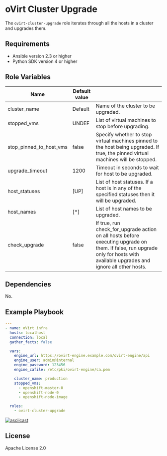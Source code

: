 oVirt Cluster Upgrade
=========

The `ovirt-cluster-upgrade` role iterates through all the hosts in a cluster and upgrades them.

Requirements
------------

 * Ansible version 2.3 or higher
 * Python SDK version 4 or higher

Role Variables
--------------

| Name                    | Default value         |                                                     |
|-------------------------|-----------------------|-----------------------------------------------------|
| cluster_name            | Default               | Name of the cluster to be upgraded.                 |
| stopped_vms             | UNDEF                 | List of virtual machines to stop before upgrading.      |
| stop_pinned_to_host_vms | false                 | Specify whether to stop virtual machines pinned to the host being upgraded. If true, the pinned virtual machines will be stopped.     |
| upgrade_timeout         | 1200                  | Timeout in seconds to wait for host to be upgraded. |
| host_statuses           | [UP]                  | List of host statuses. If a host is in any of the specified statuses then it will be upgraded. |
| host_names              | [\*]                  | List of host names to be upgraded.        |
| check_upgrade           | false                 | If true, run check_for_upgrade action on all hosts before executing upgrade on them. If false, run upgrade only for hosts with available upgrades and ignore all other hosts. |

Dependencies
------------

No.

Example Playbook
----------------

```yaml
---
- name: oVirt infra
  hosts: localhost
  connection: local
  gather_facts: false

  vars:
    engine_url: https://ovirt-engine.example.com/ovirt-engine/api
    engine_user: admin@internal
    engine_password: 123456
    engine_cafile: /etc/pki/ovirt-engine/ca.pem

    cluster_name: production
    stopped_vms:
      - openshift-master-0
      - openshift-node-0
      - openshift-node-image

  roles:
    - ovirt-cluster-upgrade
```

[![asciicast](https://asciinema.org/a/122760.png)](https://asciinema.org/a/122760)

License
-------

Apache License 2.0
